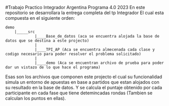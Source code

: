 #Trabajo Practico Integrador Argentina Programa 4.0 2023
En este repositorio se desarrollara la entrega completa del tp Integrador
El cual esta compuesta en el siguiente orden:
```
demo
    |_____src
             |____Base_de_datos (aca se encuentra alojada la base de datos que se destina a este projecto)
             |
             |____TPI_AP (Aca se encuentra almecenada cada clase y codigo necesario para poder resolver el problema solicitado)
             |
             |____demo (Aca se encuentran archivo de prueba para poder dar un vistazo de lo que hace el programa)
```
              
Esas son los archivos que componen este projecto el cual su funcionalidad simula un entorno de apuestas en base a partidos que estan alojados con su resultado
en la base de datos. Y se calcula el puntaje obtenido por cada participante en cada fase que tiene detemincadas rondas (Tambien se calculan los puntos en ellas).

